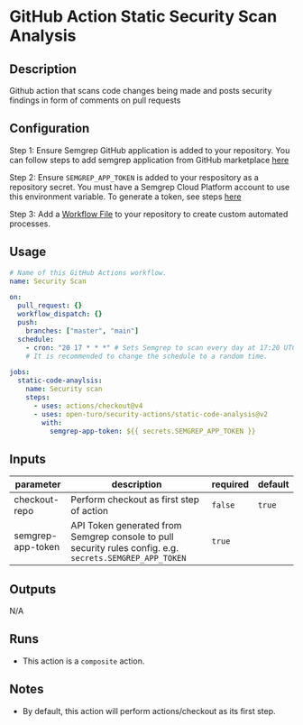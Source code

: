 # GitHub Action Static Security Scan Analysis

## Description

Github action that scans code changes being made and posts security findings in form of comments on pull requests

## Configuration

Step 1: Ensure Semgrep GitHub application is added to your repository. You can follow steps to add semgrep application from GitHub marketplace [here](https://semgrep.dev/docs/semgrep-ci/running-semgrep-ci-with-semgrep-cloud-platform/#granting-permissions-for-semgrep-cloud-platform-github-repositories-only)

Step 2: Ensure `SEMGREP_APP_TOKEN` is added to your respository as a repository secret. You must have a Semgrep Cloud Platform account to use this environment variable. To generate a token, see steps [here](https://semgrep.dev/docs/semgrep-ci/running-semgrep-ci-with-semgrep-cloud-platform/#creating-a-semgrep_app_token)

Step 3: Add a [Workflow File](https://help.github.com/en/articles/workflow-syntax-for-github-actions) to your repository to create custom automated processes.

## Usage

```yaml
# Name of this GitHub Actions workflow.
name: Security Scan

on:
  pull_request: {}
  workflow_dispatch: {}
  push:
    branches: ["master", "main"]
  schedule:
    - cron: "20 17 * * *" # Sets Semgrep to scan every day at 17:20 UTC.
    # It is recommended to change the schedule to a random time.

jobs:
  static-code-anaylsis:
    name: Security scan
    steps:
      - uses: actions/checkout@v4
      - uses: open-turo/security-actions/static-code-analysis@v2
        with:
          semgrep-app-token: ${{ secrets.SEMGREP_APP_TOKEN }}
```

## Inputs

| parameter         | description                                                                                              | required | default |
| ----------------- | -------------------------------------------------------------------------------------------------------- | -------- | ------- |
| checkout-repo     | Perform checkout as first step of action                                                                 | `false`  | `true`  |
| semgrep-app-token | API Token generated from Semgrep console to pull security rules config. e.g. `secrets.SEMGREP_APP_TOKEN` | `true`   |         |

## Outputs

N/A

## Runs

- This action is a `composite` action.

## Notes

- By default, this action will perform actions/checkout as its first step.
